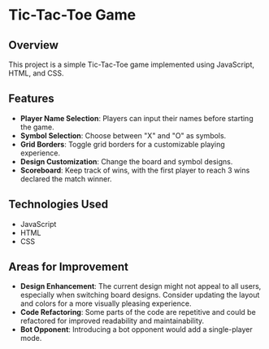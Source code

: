 # Tic-Tac-Toe Game

## Overview

This project is a simple Tic-Tac-Toe game implemented using JavaScript, HTML, and CSS.

## Features

- **Player Name Selection**: Players can input their names before starting the game.
- **Symbol Selection**: Choose between "X" and "O" as symbols.
- **Grid Borders**: Toggle grid borders for a customizable playing experience.
- **Design Customization**: Change the board and symbol designs.
- **Scoreboard**: Keep track of wins, with the first player to reach 3 wins declared the match winner.

## Technologies Used

- JavaScript
- HTML
- CSS

## Areas for Improvement

- **Design Enhancement**: The current design might not appeal to all users, especially when switching board designs. Consider updating the layout and colors for a more visually pleasing experience.
- **Code Refactoring**: Some parts of the code are repetitive and could be refactored for improved readability and maintainability.
- **Bot Opponent**: Introducing a bot opponent would add a single-player mode.